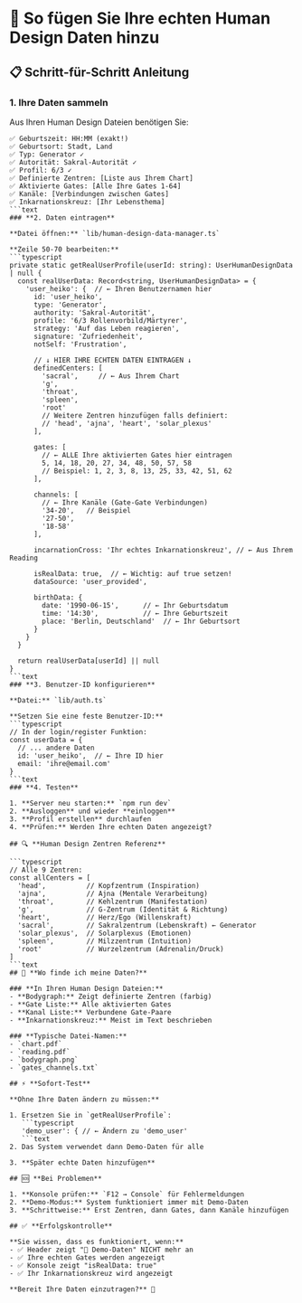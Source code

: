 # 🎯 So fügen Sie Ihre echten Human Design Daten hinzu

## 📋 **Schritt-für-Schritt Anleitung**

### **1. Ihre Daten sammeln**
Aus Ihren Human Design Dateien benötigen Sie:

```text✅ Geburtsdatum: TT.MM.JJJJ
✅ Geburtszeit: HH:MM (exakt!)
✅ Geburtsort: Stadt, Land
✅ Typ: Generator ✓
✅ Autorität: Sakral-Autorität ✓
✅ Profil: 6/3 ✓
✅ Definierte Zentren: [Liste aus Ihrem Chart]
✅ Aktivierte Gates: [Alle Ihre Gates 1-64]
✅ Kanäle: [Verbindungen zwischen Gates]
✅ Inkarnationskreuz: [Ihr Lebensthema]
```text
### **2. Daten eintragen**

**Datei öffnen:** `lib/human-design-data-manager.ts`

**Zeile 50-70 bearbeiten:**
```typescript
private static getRealUserProfile(userId: string): UserHumanDesignData | null {
  const realUserData: Record<string, UserHumanDesignData> = {
    'user_heiko': {  // ← Ihren Benutzernamen hier
      id: 'user_heiko',
      type: 'Generator',
      authority: 'Sakral-Autorität',
      profile: '6/3 Rollenvorbild/Märtyrer',
      strategy: 'Auf das Leben reagieren',
      signature: 'Zufriedenheit',
      notSelf: 'Frustration',

      // ↓ HIER IHRE ECHTEN DATEN EINTRAGEN ↓
      definedCenters: [
        'sacral',     // ← Aus Ihrem Chart
        'g',
        'throat',
        'spleen',
        'root'
        // Weitere Zentren hinzufügen falls definiert:
        // 'head', 'ajna', 'heart', 'solar_plexus'
      ],

      gates: [
        // ← ALLE Ihre aktivierten Gates hier eintragen
        5, 14, 18, 20, 27, 34, 48, 50, 57, 58
        // Beispiel: 1, 2, 3, 8, 13, 25, 33, 42, 51, 62
      ],

      channels: [
        // ← Ihre Kanäle (Gate-Gate Verbindungen)
        '34-20',   // Beispiel
        '27-50',
        '18-58'
      ],

      incarnationCross: 'Ihr echtes Inkarnationskreuz', // ← Aus Ihrem Reading

      isRealData: true,  // ← Wichtig: auf true setzen!
      dataSource: 'user_provided',

      birthData: {
        date: '1990-06-15',      // ← Ihr Geburtsdatum
        time: '14:30',           // ← Ihre Geburtszeit
        place: 'Berlin, Deutschland'  // ← Ihr Geburtsort
      }
    }
  }

  return realUserData[userId] || null
}
```text
### **3. Benutzer-ID konfigurieren**

**Datei:** `lib/auth.ts`

**Setzen Sie eine feste Benutzer-ID:**
```typescript
// In der login/register Funktion:
const userData = {
  // ... andere Daten
  id: 'user_heiko',  // ← Ihre ID hier
  email: 'ihre@email.com'
}
```text
### **4. Testen**

1. **Server neu starten:** `npm run dev`
2. **Ausloggen** und wieder **einloggen**
3. **Profil erstellen** durchlaufen
4. **Prüfen:** Werden Ihre echten Daten angezeigt?

## 🔍 **Human Design Zentren Referenz**

```typescript
// Alle 9 Zentren:
const allCenters = [
  'head',          // Kopfzentrum (Inspiration)
  'ajna',          // Ajna (Mentale Verarbeitung)
  'throat',        // Kehlzentrum (Manifestation)
  'g',             // G-Zentrum (Identität & Richtung)
  'heart',         // Herz/Ego (Willenskraft)
  'sacral',        // Sakralzentrum (Lebenskraft) ← Generator
  'solar_plexus',  // Solarplexus (Emotionen)
  'spleen',        // Milzzentrum (Intuition)
  'root'           // Wurzelzentrum (Adrenalin/Druck)
]
```text
## 📝 **Wo finde ich meine Daten?**

### **In Ihren Human Design Dateien:**
- **Bodygraph:** Zeigt definierte Zentren (farbig)
- **Gate Liste:** Alle aktivierten Gates
- **Kanal Liste:** Verbundene Gate-Paare
- **Inkarnationskreuz:** Meist im Text beschrieben

### **Typische Datei-Namen:**
- `chart.pdf`
- `reading.pdf`
- `bodygraph.png`
- `gates_channels.txt`

## ⚡ **Sofort-Test**

**Ohne Ihre Daten ändern zu müssen:**

1. Ersetzen Sie in `getRealUserProfile`:
   ```typescript
   'demo_user': { // ← Ändern zu 'demo_user'
   ```text
2. Das System verwendet dann Demo-Daten für alle

3. **Später echte Daten hinzufügen**

## 🆘 **Bei Problemen**

1. **Konsole prüfen:** `F12 → Console` für Fehlermeldungen
2. **Demo-Modus:** System funktioniert immer mit Demo-Daten
3. **Schrittweise:** Erst Zentren, dann Gates, dann Kanäle hinzufügen

## ✅ **Erfolgskontrolle**

**Sie wissen, dass es funktioniert, wenn:**
- ✅ Header zeigt "📝 Demo-Daten" NICHT mehr an
- ✅ Ihre echten Gates werden angezeigt
- ✅ Konsole zeigt "isRealData: true"
- ✅ Ihr Inkarnationskreuz wird angezeigt

**Bereit Ihre Daten einzutragen?** 🚀
